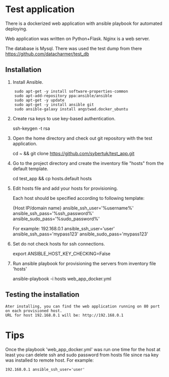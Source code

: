 # Test application

There is a dockerized web application with ansible playbook for automated deploying.

Web application was written on Python+Flask. Nginx is a web server.

The database is Mysql. There was used the test dump from there https://github.com/datacharmer/test_db

## Installation

1. Install Ansible.

```
    sudo apt-get -y install software-properties-common
    sudo apt-add-repository ppa:ansible/ansible
    sudo apt-get -y update
    sudo apt-get -y install ansible git
    sudo ansible-galaxy install angstwad.docker_ubuntu
```

2. Create rsa keys to use key-based authentication.

    ssh-keygen -t rsa

3. Open the home directory and check out git repository with the test application.

    cd ~ && git clone https://github.com/sybertuk/test_app.git

4. Go to the project directory and create the inventory file "hosts" from the default template.

    cd test_app && cp hosts.default hosts

5. Edit hosts file and add your hosts for provisioning.
    
    Each host should be specified according to following template:
    
    {Host IP/domain name} ansible_ssh_user='%username%' ansible_ssh_pass='%ssh_password%' ansible_sudo_pass='%sudo_password%'
    
    For example:
    192.168.0.1 ansible_ssh_user='user' ansible_ssh_pass='mypass123' ansible_sudo_pass='mypass123'
    
6. Set do not check hosts for ssh connections.
    
    export ANSIBLE_HOST_KEY_CHECKING=False

7. Run ansible playbook for provisioning the servers from inventory file 'hosts'

    ansible-playbook -i hosts web_app_docker.yml

## Testing the installation

    Ater installing, you can find the web application running on 80 port on each provisioned host. 
    URL for host 192.168.0.1 will be: http://192.168.0.1

# Tips
Once the playbook 'web_app_docker.yml' was run one time for the host at least you can delete ssh and sudo password from hosts file since rsa key was installed to remote host. For example:

	192.168.0.1 ansible_ssh_user='user'